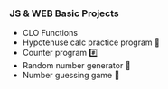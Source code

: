 ### JS & WEB Basic Projects
- CLO Functions
- Hypotenuse calc practice program 📐
- Counter program #️⃣
- Random number generator 🎲
- Number guessing game 🔢
